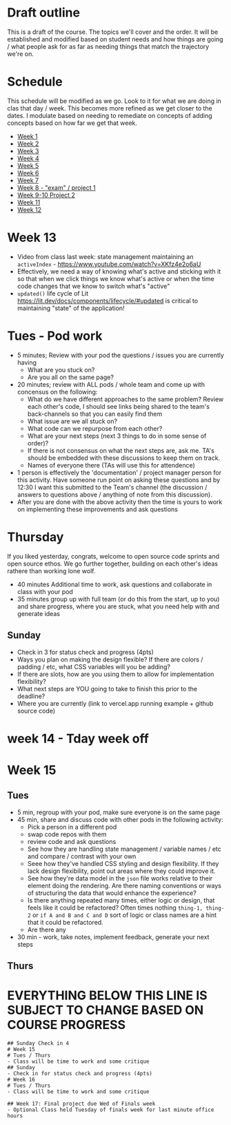 # Draft outline
This is a draft of the course. The topics we'll cover and the order. It will be established and modified based on student needs and how things are going / what people ask for as far as needing things that match the trajectory we're on.

# Schedule
This schedule will be modified as we go. Look to it for what we are doing in clas that day / week. This becomes more refined as we get closer to the dates. I modulate based on needing to remediate on concepts of adding concepts based on how far we get that week.
- [Week 1](fa-23/week-1/README.md)
- [Week 2](fa-23/week-2/README.md)
- [Week 3](fa-23/week-3/README.md)
- [Week 4](fa-23/week-4/README.md)
- [Week 5](fa-23/week-5/README.md)
- [Week 6](fa-23/week-6/README.md)
- [Week 7](fa-23/week-7/README.md)
- [Week 8 - "exam" / project 1](fa-23/week-8/README.md)
- [Week 9-10 Project 2](fa-23/week-9/README.md)
- [Week 11](fa-23/week-11/README.md)
- [Week 12](fa-23/week-12/README.md)

# Week 13
- Video from class last week: state management maintaining an `activeIndex` - https://www.youtube.com/watch?v=XKfz4e2o6aU
- Effectively, we need a way of knowing what's active and sticking with it so that when we click things we know what's active or when the time code changes that we know to switch what's "active"
- `updated()` life cycle of Lit https://lit.dev/docs/components/lifecycle/#updated is critical to maintaining "state" of the application!

# Tues - Pod work
- 5 minutes; Review with your pod the questions / issues you are currently having
  - What are you stuck on?
  - Are you all on the same page?
- 20 minutes; review with ALL pods / whole team and come up with concensus on the following:
  - What do we have different approaches to the same problem? Review each other's code, I should see links being shared to the team's back-channels so that you can easily find them
  - What issue are we all stuck on?
  - What code can we repurpose from each other?
  - What are your next steps (next 3 things to do in some sense of order)?
  - If there is not consensus on what the next steps are, ask me. TA's should be embedded with these discussions to keep them on track.
  - Names of everyone there (TAs will use this for attendence)
- 1 person is effectively the 'documentation' / project manager person for this activity. Have someone run point on asking these questions and by 12:30 I want this submitted to the Team's channel (the discussion / answers to questions above / anything of note from this discussion).
- After you are done with the above activity then the time is yours to work on implementing these improvements and ask questions

# Thursday
If you liked yesterday, congrats, welcome to open source code sprints and open source ethos. We go further together, building on each other's ideas rathere than working lone wolf.

- 40 minutes Additional time to work, ask questions and collaborate in class with your pod
- 35 minutes group up with full team (or do this from the start, up to you) and share progress, where you are stuck, what you need help with and generate ideas

## Sunday
- Check in 3 for status check and progress (4pts)
- Ways you plan on making the design flexible? If there are colors / padding / etc, what CSS variables will you be adding?
- If there are slots, how are you using them to allow for implementation flexibility?
- What next steps are YOU going to take to finish this prior to the deadline?
- Where you are currently (link to vercel.app running example + github source code)

# week 14 - Tday week off

# Week 15

## Tues
- 5 min, regroup with your pod, make sure everyone is on the same page
- 45 min, share and discuss code with other pods in the following activity:
  - Pick a person in a different pod
  - swap code repos with them
  - review code and ask questions
  - See how they are handling state management / variable names / etc and compare / contrast with your own
  - Seee how they've handled CSS styling and design flexibility. If they lack design flexibility, point out areas where they could improve it.
  - See how they're data model in the `json` file works relative to their element doing the rendering. Are there naming conventions or ways of structuring the data that would enhance the experience?
  - Is there anything repeated many times, either logic or design, that feels like it could be refactored? Often times nothing `thing-1, thing-2` or `if A and B and C and D` sort of logic or class names are a hint that it could be refactored.
  - Are there any
- 30 min - work, take notes, implement feedback, generate your next steps

## Thurs


# EVERYTHING BELOW THIS LINE IS SUBJECT TO CHANGE BASED ON COURSE PROGRESS
~~~~~~
## Sunday Check in 4
# Week 15
# Tues / Thurs
- Class will be time to work and some critique
## Sunday
- Check in for status check and progress (4pts)
# Week 16
# Tues / Thurs
- Class will be time to work and some critique

## Week 17: Final project due Wed of Finals week
- Optional Class held Tuesday of finals week for last minute office hours
~~~~~~

